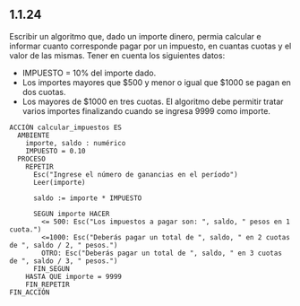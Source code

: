 ## 1.1.24
Escribir un algoritmo que, dado un importe dinero, permia calcular e informar cuanto corresponde pagar por un impuesto, en cuantas cuotas y el valor de las mismas. Tener en cuenta los siguientes datos:

- IMPUESTO = 10% del importe dado.
- Los importes mayores que $500 y menor o igual que $1000 se pagan en dos cuotas.
- Los mayores de $1000 en tres cuotas. El algoritmo debe permitir tratar varios importes finalizando cuando se ingresa 9999 como importe.

```
ACCIÓN calcular_impuestos ES
  AMBIENTE
    importe, saldo : numérico
    IMPUESTO = 0.10
  PROCESO
    REPETIR
      Esc("Ingrese el número de ganancias en el período")
      Leer(importe)

      saldo := importe * IMPUESTO

      SEGUN importe HACER
        <= 500: Esc("Los impuestos a pagar son: ", saldo, " pesos en 1 cuota.")
        <=1000: Esc("Deberás pagar un total de ", saldo, " en 2 cuotas de ", saldo / 2, " pesos.")
        OTRO: Esc("Deberás pagar un total de ", saldo, " en 3 cuotas de ", saldo / 3, " pesos.")
      FIN_SEGUN
    HASTA QUE importe = 9999
    FIN_REPETIR
FIN_ACCIÓN
```
